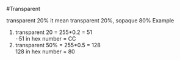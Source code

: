 #Transparent

transparent 20% it mean transparent 20%, sopaque 80% 
Example <br>
1. transparent 20 = 255*0.2 = 51<br>
   ⋅⋅51 in hex number  = CC <br>
2. transparent 50% = 255*0.5 = 128<br>
   128 in hex number  = 80

